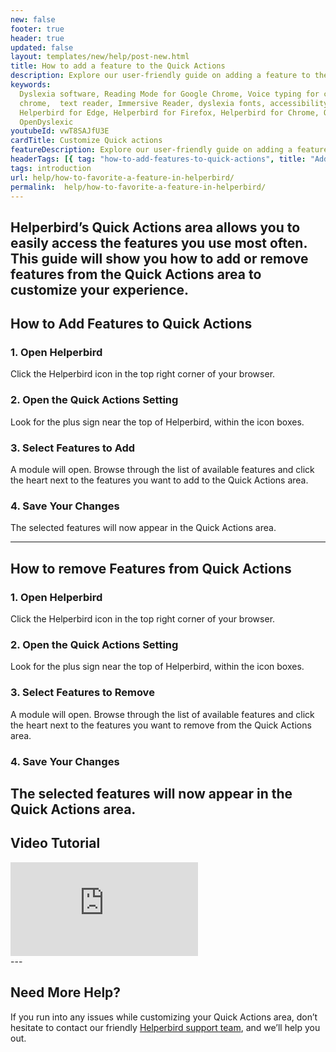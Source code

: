 ```yaml
---
new: false
footer: true
header: true
updated: false
layout: templates/new/help/post-new.html
title: How to add a feature to the Quick Actions 
description: Explore our user-friendly guide on adding a feature to the Quick Actions in Helperbird. This detailed tutorial provides step-by-step instructions to efficiently customize your browsing experience, allowing you to swiftly access and manage your favorite Helperbird features right from the Quick Actions panel. Ideal for both new and seasoned users, our guide simplifies enhancing your productivity with Helperbird
keywords:
  Dyslexia software, Reading Mode for Google Chrome, Voice typing for chrome, Text to speech for
  chrome,  text reader, Immersive Reader, dyslexia fonts, accessibility software, dyslexia software,
  Helperbird for Edge, Helperbird for Firefox, Helperbird for Chrome, Opendyslexic for Chrome,
  OpenDyslexic
youtubeId: vwT8SAJfU3E
cardTitle: Customize Quick actions
featureDescription: Explore our user-friendly guide on adding a feature to the Quick Actions in Helperbird.
headerTags: [{ tag: "how-to-add-features-to-quick-actions", title: "Add Features" },{ tag: "how-to-remove-features-to-quick-actions", title: "Remove Features" }, { tag: "video-tutorial", title: "Video Tutorial" } ]  
tags: introduction
url: help/how-to-favorite-a-feature-in-helperbird/
permalink:  help/how-to-favorite-a-feature-in-helperbird/
---
```




Helperbird’s Quick Actions area allows you to easily access the features you use most often. This guide will show you how to add or remove features from the Quick Actions area to customize your experience.
---

## How to Add Features to Quick Actions

### 1. Open Helperbird

Click the Helperbird icon in the top right corner of your browser.

### 2. Open the Quick Actions Setting

Look for the plus sign near the top of Helperbird, within the icon boxes.

### 3. Select Features to Add

A module will open. Browse through the list of available features and click the heart next to the features you want to add to the Quick Actions area.

### 4. Save Your Changes 

The selected features will now appear in the Quick Actions area.

---

## How to remove Features from Quick Actions

### 1. Open Helperbird

Click the Helperbird icon in the top right corner of your browser.

### 2. Open the Quick Actions Setting

Look for the plus sign near the top of Helperbird, within the icon boxes.


### 3. Select Features to Remove

A module will open. Browse through the list of available features and click the heart next to the features you want to remove from the Quick Actions area.

### 4. Save Your Changes 

The selected features will now appear in the Quick Actions area.
---

## Video Tutorial

<div
class="mt-12 mb-12  bg-stone-200 rounded-2xl  aspect-w-16 aspect-h-9"
>
<iframe   
id="videos" 
class="rounded-md shadow-2xl ring-1 ring-gray-900/10"
src="https://www.youtube-nocookie.com/embed/2X-yKtL7frw" 
title="YouTube video player" 
frameborder="0"
allow="accelerometer; autoplay; clipboard-write; encrypted-media; gyroscope; picture-in-picture; web-share" 
allowfullscreen>
</iframe>
</div>
---

## Need More Help?

If you run into any issues while customizing your Quick Actions area, don’t hesitate to contact our friendly [Helperbird support team](/support/), and we’ll help you out.







